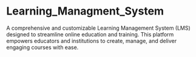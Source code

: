 # Learning_Managment_System
A comprehensive and customizable Learning Management System (LMS) designed to streamline online education and training. This platform empowers educators and institutions to create, manage, and deliver engaging courses with ease.
